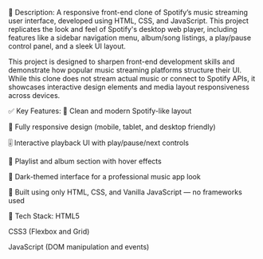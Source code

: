 📄 Description:
A responsive front-end clone of Spotify’s music streaming user interface, developed using HTML, CSS, and JavaScript. This project replicates the look and feel of Spotify's desktop web player, including features like a sidebar navigation menu, album/song listings, a play/pause control panel, and a sleek UI layout.

This project is designed to sharpen front-end development skills and demonstrate how popular music streaming platforms structure their UI. While this clone does not stream actual music or connect to Spotify APIs, it showcases interactive design elements and media layout responsiveness across devices.

✅ Key Features:
🎵 Clean and modern Spotify-like layout

📱 Fully responsive design (mobile, tablet, and desktop friendly)

🎚️ Interactive playback UI with play/pause/next controls

🔀 Playlist and album section with hover effects

🌙 Dark-themed interface for a professional music app look

🧠 Built using only HTML, CSS, and Vanilla JavaScript — no frameworks used

🚀 Tech Stack:
HTML5

CSS3 (Flexbox and Grid)

JavaScript (DOM manipulation and events)
